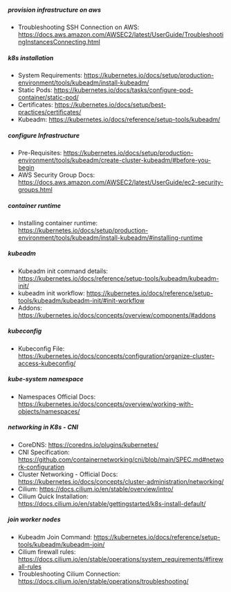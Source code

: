 ##### provision infrastructure on aws
* Troubleshooting SSH Connection on AWS: https://docs.aws.amazon.com/AWSEC2/latest/UserGuide/TroubleshootingInstancesConnecting.html

##### k8s installation
* System Requirements: https://kubernetes.io/docs/setup/production-environment/tools/kubeadm/install-kubeadm/
* Static Pods: https://kubernetes.io/docs/tasks/configure-pod-container/static-pod/
* Certificates: https://kubernetes.io/docs/setup/best-practices/certificates/
* Kubeadm: https://kubernetes.io/docs/reference/setup-tools/kubeadm/

##### configure Infrastructure
* Pre-Requisites: https://kubernetes.io/docs/setup/production-environment/tools/kubeadm/create-cluster-kubeadm/#before-you-begin
* AWS Security Group Docs: https://docs.aws.amazon.com/AWSEC2/latest/UserGuide/ec2-security-groups.html

##### container runtime
* Installing container runtime: https://kubernetes.io/docs/setup/production-environment/tools/kubeadm/install-kubeadm/#installing-runtime

##### kubeadm
* Kubeadm init command details: https://kubernetes.io/docs/reference/setup-tools/kubeadm/kubeadm-init/
* kubeadm init workflow: https://kubernetes.io/docs/reference/setup-tools/kubeadm/kubeadm-init/#init-workflow
* Addons: https://kubernetes.io/docs/concepts/overview/components/#addons

##### kubeconfig
* Kubeconfig File: https://kubernetes.io/docs/concepts/configuration/organize-cluster-access-kubeconfig/

##### kube-system namespace
* Namespaces Official Docs: https://kubernetes.io/docs/concepts/overview/working-with-objects/namespaces/

##### networking in K8s - CNI
* CoreDNS: https://coredns.io/plugins/kubernetes/
* CNI Specification: https://github.com/containernetworking/cni/blob/main/SPEC.md#network-configuration
* Cluster Networking - Official Docs: https://kubernetes.io/docs/concepts/cluster-administration/networking/
* Cilium: https://docs.cilium.io/en/stable/overview/intro/
* Cilium Quick Installation: https://docs.cilium.io/en/stable/gettingstarted/k8s-install-default/

##### join worker nodes
* Kubeadm Join Command: https://kubernetes.io/docs/reference/setup-tools/kubeadm/kubeadm-join/
* Cilium firewall rules: https://docs.cilium.io/en/stable/operations/system_requirements/#firewall-rules
* Troubleshooting Cilium Connection: https://docs.cilium.io/en/stable/operations/troubleshooting/



